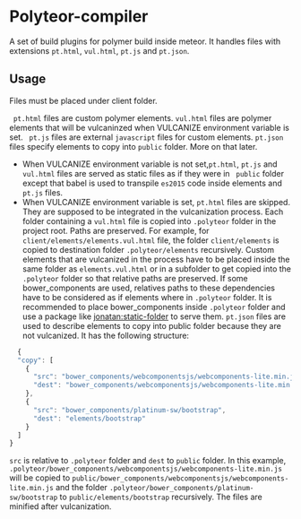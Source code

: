 # Polyteor-compiler

A set of build plugins for polymer build inside meteor. It handles files with extensions ```pt.html```, ```vul.html```, ```pt.js``` and ```pt.json```.

## Usage

Files must be placed under client folder.

``` pt.html``` files are custom polymer elements. ``` vul.html ``` files are polymer elements that will be vulcaninzed when VULCANIZE environment variable is set. ``` pt.js``` files are external ``` javascript ``` files for custom elements. ```pt.json ``` files specify elements to copy into ```public``` folder. More on that later.

* When VULCANIZE environment variable is not set,```pt.html```, ```pt.js``` and ```vul.html``` files are served as static files as if they were in ``` public``` folder except that babel is used to transpile ```es2015``` code inside elements and ```pt.js``` files.
* When VULCANIZE environment variable is set, ```pt.html``` files are skipped. They are supposed to be integrated in the vulcanization process. Each folder containing a ```vul.html``` file is copied into ```.polyteor``` folder in the project root. Paths are preserved. For example, for ```client/elements/elements.vul.html``` file, the folder ```client/elements``` is copied to destination folder ```.polyteor/elements``` recursively. Custom elements that are vulcanized in the process have to be placed inside the same folder as ```elements.vul.html``` or in a subfolder to get copied into the ```.polyteor``` folder so that relative paths are preserved. If some bower_components are used, relatives paths to these dependencies have to be considered as if elements where in ```.polyteor``` folder. It is recommended to place bower_components inside ```.polyteor``` folder and use a package like [jonatan:static-folder](https://atmospherejs.com/jonatan/static-folder) to serve them.
``` pt.json ``` files are used to describe elements to copy into public folder because they are not vulcanized. It has the following structure:
```js
  {
  "copy": [
    {
      "src": "bower_components/webcomponentsjs/webcomponents-lite.min.js",
      "dest": "bower_components/webcomponentsjs/webcomponents-lite.min.js"
    },
    {
      "src": "bower_components/platinum-sw/bootstrap",
      "dest": "elements/bootstrap"
    }
  ]
}

```
```src``` is relative to ```.polyteor``` folder and ```dest``` to ```public``` folder.
In this example, ```.polyteor/bower_components/webcomponentsjs/webcomponents-lite.min.js``` will be copied to ```public/bower_components/webcomponentsjs/webcomponents-lite.min.js``` and the folder ```.polyteor/bower_components/platinum-sw/bootstrap``` to ```public/elements/bootstrap``` recursively.
The files are minified after vulcanization.
